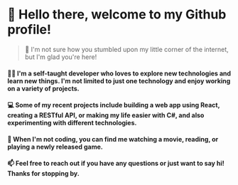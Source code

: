 # 👋 Hello there, welcome to my Github profile!
> 🤔 I'm not sure how you stumbled upon my little corner of the internet, but I'm glad you're here!

#### 👨‍💻 I'm a self-taught developer who loves to explore new technologies and learn new things. I'm not limited to just one technology and enjoy working on a variety of projects.

#### 💻 Some of my recent projects include building a web app using React, creating a RESTful API, or making my life easier with C#, and also experimenting with different technologies.

#### 🌟 When I'm not coding, you can find me watching a movie, reading, or playing a newly released game.

#### 📫 Feel free to reach out if you have any questions or just want to say hi! Thanks for stopping by.
